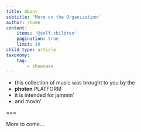 ```yaml
---
title: About
subtitle: 'More on the Organization'
author: /home
content:
    items: '@self.children'
    pagination: true
    limit: 10
child_type: article
taxonomy:
    tag:
        - showcase
---
```


- this collection of music was brought to you by the
- **photon** PLATFORM
- it is intended for jammin'
- and movin'

===

More to come...
